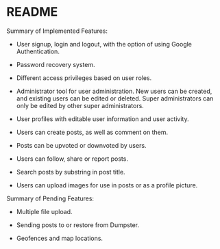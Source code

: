 # README

Summary of Implemented Features:

* User signup, login and logout, with the option of using Google Authentication.

* Password recovery system.

* Different access privileges based on user roles.

* Administrator tool for user administration. New users can be created, and existing users can be edited or deleted. Super administrators can only be edited by other super administrators.

* User profiles with editable user information and user activity.

* Users can create posts, as well as comment on them.

* Posts can be upvoted or downvoted by users.

* Users can follow, share or report posts.

* Search posts by substring in post title.

* Users can upload images for use in posts or as a profile picture.



Summary of Pending Features:

* Multiple file upload.

* Sending posts to or restore from Dumpster.

* Geofences and map locations.
